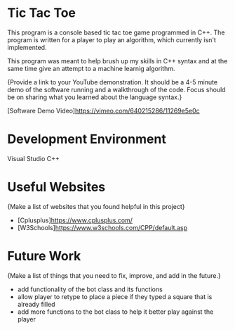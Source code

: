 # Tic Tac Toe

This program is a console based tic tac toe game programmed in C++. The program is written for a player to play an algorithm, which currently isn't implemented.

This program was meant to help brush up my skills in C++ syntax and at the same time give an attempt to a machine learnig algorithm.

{Provide a link to your YouTube demonstration.  It should be a 4-5 minute demo of the software running and a walkthrough of the code.  Focus should be on sharing what you learned about the language syntax.}

[Software Demo Video]https://vimeo.com/640215286/11269e5e0c

# Development Environment

Visual Studio
C++

# Useful Websites

{Make a list of websites that you found helpful in this project}
* [Cplusplus]https://www.cplusplus.com/
* [W3Schools]https://www.w3schools.com/CPP/default.asp

# Future Work

{Make a list of things that you need to fix, improve, and add in the future.}
* add functionality of the bot class and its functions
* allow player to retype to place a piece if they typed a square that is already filled
* add more functions to the bot class to help it better play against the player
